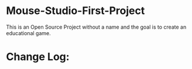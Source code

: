 Mouse-Studio-First-Project
==========================

This is an Open Source Project without a name and the goal is to create an educational game.

Change Log:
===========
